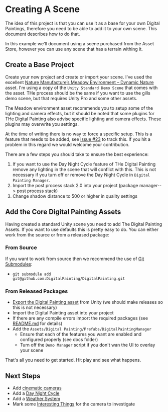 ﻿# Creating A Scene

The idea of this project is that you can use it as a base for your own Digital Paintings,
therefore you need to be able to add it to your own scene. This document describes how to
do that.

In this example we'll document using a scene purchased from the Asset Store, however you 
can use any scene that has a terrain withing it.

## Create a Base Project

Create your new project and create or import your scene. I've used the excellent [Nature 
Manufacture’s Meadow Environment – Dynamic Nature](https://assetstore.unity.com/packages/3d/vegetation/meadow-environment-dynamic-nature-132195)
asset. I'm using a copy of the `Unity Standard Demo Scene` that comes with the asset.
THe process should be the same if you want to use the gills demo scene, but that requires
Unity Pro and some other assets. 

The Meadow environment 
asset recommends you to setup some of the lighting and camera effects, but it should be
noted that some plugins for THe Digital Painting also advise specific lighting and camera 
effects. These plugins may overwrite you settings.

At the time of writing there is no way to force a specific setup. This is a feature that
needs to be added, see [issue #23](https://github.com/DigitalPainting/DigitalPainting/issues/23) 
to track this. If you hit a problem in this regard we would welcome your contribution.

There are a few steps you should take to ensure the best experience:

  1. If you want to use the Day Night Cycle feature of THe Digital Painting remove any lighting in the scene that will conflict with this. This is not necessary if you turn off or remove the Day Night Cycle in `Digital Painting Manager`.
  2. Import the post process stack 2.0 into your project (package manager--> post process stack)
  3. Change shadow distance to 500 or higher in quality settings

## Add the Core Digital Painting Assets

Having created a standard Unity scene you need to add The Digital Painting Assets. If you want to use
defaults this is pretty easy to do. You can either work from the source or from a released package:

### From Source

If you want to work from source then we recommend the use of [Git Submodules](https://git-scm.com/book/en/v2/Git-Tools-Submodules):

  * `git submodule add git@github.com:DigitalPainting/DigitalPainting.git`

### From Released Packages

  * [Export the Digital Painting asset](ReleasingTheDigitalPaintingAsset.md) from Unity (we should make releases so this is not necessary)
  * Import the Digital Painting asset into your project
  * If there are any compile errors import the required packages (see [README.md](../../../README.md) for details)
  * Add the `Assets/Digital Painting/Prefabs/DigitalPaintingManager`
    * Ensure that each of the features you want are enabled and configured properly (see docs folder)
    * Turn off the `Demo Manager` script if you don't wan the UI to overlay your scene

That's all you need to get started. Hit play and see what happens.

## Next Steps

  * Add [cinematic cameras](./Cameras.md)
  * Add a [Day Night Cycle](./DayNightCycle.md)
  * Add a [Weather System](./Weather.md)
  * Mark some [Interesting Things](./InterestingThings.md) for the camera to investigate
  





